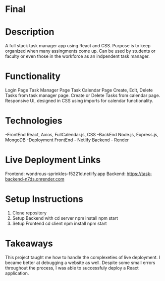 # Final

# Description 
A full stack task manager app using React and CSS. Purpose is to keep organized when many assingments come up. Can be used by students or faculty or even those in the workforce as an indpendent task manager.

# Functionality
Login Page 
Task Manager Page
Task Calendar Page
Create, Edit, Delete Tasks from task manager page.
Create or Delete Tasks from calendar page.
Responsive UI, designed in CSS using imports for calendar functionality.

# Technologies

-FrontEnd  React, Axios, FullCalendar.js, CSS
-BackEnd Node.js, Express.js, MongoDB
-Deployment 
FrontEnd - Netlify
Backend - Render

# Live Deployment Links
Frontend: wondrous-sprinkles-f5221d.netlify.app
Backend: https://task-backend-n7ds.onrender.com

# Setup Instructions 
1. Clone repository
2. Setup Backend with
   cd server
   npm install
   npm start
3. Setup Frontend
   cd client
   npm install
   npm start

# Takeaways
This project taught me how to handle the complexeties of live deployment.
I became better at debugging a website as well.
Despite some small errors throughout the process, I was able to successfuly deploy a React application.
